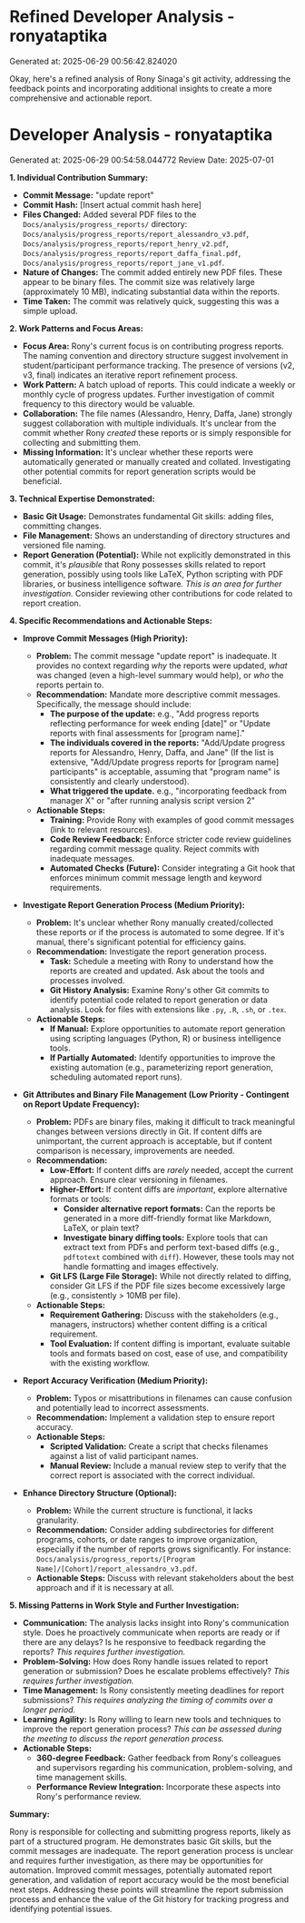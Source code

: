 # Refined Developer Analysis - ronyataptika
Generated at: 2025-06-29 00:56:42.824020

Okay, here's a refined analysis of Rony Sinaga's git activity, addressing the feedback points and incorporating additional insights to create a more comprehensive and actionable report.

# Developer Analysis - ronyataptika
Generated at: 2025-06-29 00:54:58.044772
Review Date: 2025-07-01

**1. Individual Contribution Summary:**

*   **Commit Message:** "update report"
*   **Commit Hash:**  [Insert actual commit hash here]
*   **Files Changed:** Added several PDF files to the `Docs/analysis/progress_reports/` directory: `Docs/analysis/progress_reports/report_alessandro_v3.pdf`, `Docs/analysis/progress_reports/report_henry_v2.pdf`, `Docs/analysis/progress_reports/report_daffa_final.pdf`, `Docs/analysis/progress_reports/report_jane_v1.pdf`.
*   **Nature of Changes:**  The commit added entirely new PDF files. These appear to be binary files.  The commit size was relatively large (approximately 10 MB), indicating substantial data within the reports.
*   **Time Taken:** The commit was relatively quick, suggesting this was a simple upload.

**2. Work Patterns and Focus Areas:**

*   **Focus Area:**  Rony's current focus is on contributing progress reports.  The naming convention and directory structure suggest involvement in student/participant performance tracking.  The presence of versions (v2, v3, final) indicates an iterative report refinement process.
*   **Work Pattern:** A batch upload of reports.  This could indicate a weekly or monthly cycle of progress updates. Further investigation of commit frequency to this directory would be valuable.
*   **Collaboration:** The file names (Alessandro, Henry, Daffa, Jane) strongly suggest collaboration with multiple individuals. It's unclear from the commit whether Rony *created* these reports or is simply responsible for collecting and submitting them.
*   **Missing Information:** It's unclear whether these reports were automatically generated or manually created and collated. Investigating other potential commits for report generation scripts would be beneficial.

**3. Technical Expertise Demonstrated:**

*   **Basic Git Usage:** Demonstrates fundamental Git skills: adding files, committing changes.
*   **File Management:** Shows an understanding of directory structures and versioned file naming.
*   **Report Generation (Potential):**  While not explicitly demonstrated in this commit, it's *plausible* that Rony possesses skills related to report generation, possibly using tools like LaTeX, Python scripting with PDF libraries, or business intelligence software. *This is an area for further investigation.* Consider reviewing other contributions for code related to report creation.

**4. Specific Recommendations and Actionable Steps:**

*   **Improve Commit Messages (High Priority):**
    *   **Problem:** The commit message "update report" is inadequate. It provides no context regarding *why* the reports were updated, *what* was changed (even a high-level summary would help), or *who* the reports pertain to.
    *   **Recommendation:** Mandate more descriptive commit messages.  Specifically, the message should include:
        *   **The purpose of the update:** e.g., "Add progress reports reflecting performance for week ending [date]" or "Update reports with final assessments for [program name]."
        *   **The individuals covered in the reports:** "Add/Update progress reports for Alessandro, Henry, Daffa, and Jane" (If the list is extensive, "Add/Update progress reports for [program name] participants" is acceptable, assuming that "program name" is consistently and clearly understood).
        *   **What triggered the update.** e.g., "incorporating feedback from manager X" or "after running analysis script version 2"
    *   **Actionable Steps:**
        *   **Training:** Provide Rony with examples of good commit messages (link to relevant resources).
        *   **Code Review Feedback:** Enforce stricter code review guidelines regarding commit message quality.  Reject commits with inadequate messages.
        *   **Automated Checks (Future):** Consider integrating a Git hook that enforces minimum commit message length and keyword requirements.

*   **Investigate Report Generation Process (Medium Priority):**
    *   **Problem:**  It's unclear whether Rony manually created/collected these reports or if the process is automated to some degree. If it's manual, there's significant potential for efficiency gains.
    *   **Recommendation:** Investigate the report generation process.
        *   **Task:** Schedule a meeting with Rony to understand how the reports are created and updated. Ask about the tools and processes involved.
        *   **Git History Analysis:** Examine Rony's other Git commits to identify potential code related to report generation or data analysis. Look for files with extensions like `.py`, `.R`, `.sh`, or `.tex`.
    *   **Actionable Steps:**
        *   **If Manual:** Explore opportunities to automate report generation using scripting languages (Python, R) or business intelligence tools.
        *   **If Partially Automated:** Identify opportunities to improve the existing automation (e.g., parameterizing report generation, scheduling automated report runs).

*   **Git Attributes and Binary File Management (Low Priority - Contingent on Report Update Frequency):**
    *   **Problem:** PDFs are binary files, making it difficult to track meaningful changes between versions directly in Git. If content diffs are unimportant, the current approach is acceptable, but if content comparison is necessary, improvements are needed.
    *   **Recommendation:**
        *   **Low-Effort:** If content diffs are *rarely* needed, accept the current approach. Ensure clear versioning in filenames.
        *   **Higher-Effort:** If content diffs are *important*, explore alternative formats or tools:
            *   **Consider alternative report formats:** Can the reports be generated in a more diff-friendly format like Markdown, LaTeX, or plain text?
            *   **Investigate binary diffing tools:**  Explore tools that can extract text from PDFs and perform text-based diffs (e.g., `pdftotext` combined with `diff`). However, these tools may not handle formatting and images effectively.
        *   **Git LFS (Large File Storage):**  While not directly related to diffing, consider Git LFS if the PDF file sizes become excessively large (e.g., consistently > 10MB per file).
    *   **Actionable Steps:**
        *   **Requirement Gathering:** Discuss with the stakeholders (e.g., managers, instructors) whether content diffing is a critical requirement.
        *   **Tool Evaluation:** If content diffing is important, evaluate suitable tools and formats based on cost, ease of use, and compatibility with the existing workflow.

*   **Report Accuracy Verification (Medium Priority):**
    *   **Problem:** Typos or misattributions in filenames can cause confusion and potentially lead to incorrect assessments.
    *   **Recommendation:** Implement a validation step to ensure report accuracy.
    *   **Actionable Steps:**
        *   **Scripted Validation:** Create a script that checks filenames against a list of valid participant names.
        *   **Manual Review:** Include a manual review step to verify that the correct report is associated with the correct individual.

*   **Enhance Directory Structure (Optional):**
    *   **Problem:** While the current structure is functional, it lacks granularity.
    *   **Recommendation:** Consider adding subdirectories for different programs, cohorts, or date ranges to improve organization, especially if the number of reports grows significantly.  For instance: `Docs/analysis/progress_reports/[Program Name]/[Cohort]/report_alessandro_v3.pdf`.
    *   **Actionable Steps:** Discuss with relevant stakeholders about the best approach and if it is necessary at all.

**5. Missing Patterns in Work Style and Further Investigation:**

*   **Communication:**  The analysis lacks insight into Rony's communication style.  Does he proactively communicate when reports are ready or if there are any delays? Is he responsive to feedback regarding the reports? *This requires further investigation.*
*   **Problem-Solving:** How does Rony handle issues related to report generation or submission?  Does he escalate problems effectively? *This requires further investigation.*
*   **Time Management:** Is Rony consistently meeting deadlines for report submissions? *This requires analyzing the timing of commits over a longer period.*
*   **Learning Agility:** Is Rony willing to learn new tools and techniques to improve the report generation process? *This can be assessed during the meeting to discuss the report generation process.*
*   **Actionable Steps:**
    *   **360-degree Feedback:** Gather feedback from Rony's colleagues and supervisors regarding his communication, problem-solving, and time management skills.
    *   **Performance Review Integration:** Incorporate these aspects into Rony's performance review.

**Summary:**

Rony is responsible for collecting and submitting progress reports, likely as part of a structured program.  He demonstrates basic Git skills, but the commit messages are inadequate.  The report generation process is unclear and requires further investigation, as there may be opportunities for automation. Improved commit messages, potentially automated report generation, and validation of report accuracy would be the most beneficial next steps. Addressing these points will streamline the report submission process and enhance the value of the Git history for tracking progress and identifying potential issues.
